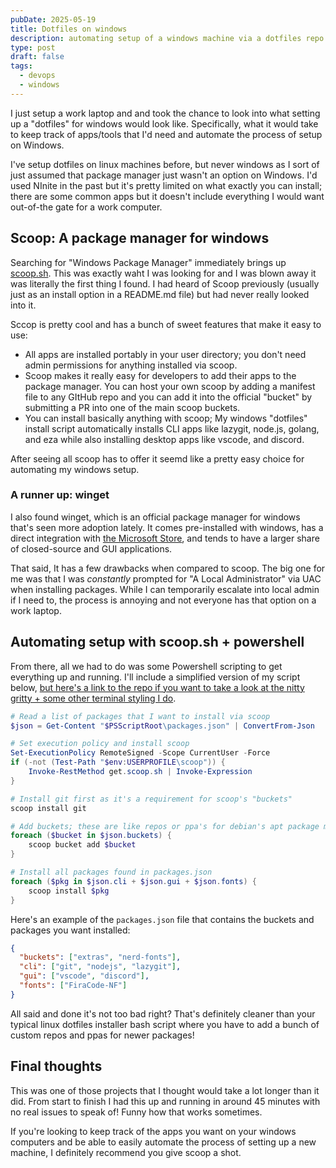```yaml
---
pubDate: 2025-05-19
title: Dotfiles on windows
description: automating setup of a windows machine via a dotfiles repo
type: post
draft: false
tags:
  - devops
  - windows
---
```

I just setup a work laptop and and took the chance to look into what setting up a "dotfiles" for windows would look like. Specifically, what it would take to keep track of apps/tools that I'd need and automate the process of setup on Windows.

I've setup dotfiles on linux machines before, but never windows as I sort of just assumed that package manager just wasn't an option on Windows. I'd used NInite in the past but it's pretty limited on what exactly you can install; there are some common apps but it doesn't include everything I would want out-of-the gate for a work computer.&#x20;

## Scoop: A package manager for windows&#x20;

Searching for "Windows Package Manager" immediately brings up [scoop.sh](https://scoop.sh). This was exactly waht I was looking for and I was blown away it was literally the first thing I found. I had heard of Scoop previously (usually just as an install option in a README.md file) but had never really looked into it. &#x20;

Sccop is pretty cool and has a bunch of sweet features that make it easy to use:&#x20;

* All apps are installed portably in your user directory; you don't need admin permissions for anything installed via scoop.&#x20;
* Scoop makes it really easy for developers to add their apps to the package manager. You can host your own scoop by adding a manifest file to any GItHub repo and you can add it into the official "bucket" by submitting a PR into one of the main scoop buckets.&#x20;
* You can install basically anything with scoop; My windows "dotfiles" install script automatically installs CLI apps like lazygit, node.js, golang, and eza while also installing desktop apps like vscode, and discord.    &#x20;

After seeing all scoop has to offer it seemd like a pretty easy choice for automating my windows setup. &#x20;

### A runner up: winget

I also found winget, which is an official package manager for windows that's seen more adoption lately. It comes pre-installed with windows, has a direct integration with [the Microsoft Store](https://apps.microsoft.com), and tends to have a larger share of closed-source and GUI applications.  &#x20;

That said, It has a few drawbacks when compared to scoop. The big one for me was that I was *constantly* prompted for "A Local Administrator" via UAC when installing packages. While I can temporarily escalate into local admin if I need to, the process is annoying and not everyone has that option on a work laptop.

## Automating setup with scoop.sh + powershell

From there, all we had to do was some Powershell scripting to get everything up and running. I'll include a simplified version of my script below, [but here's a link to the repo if you want to take a look at the nitty gritty + some other terminal styling I do](https://github.com/MykalMachon/dotfiles/tree/main/windows).&#x20;

```powershell
# Read a list of packages that I want to install via scoop
$json = Get-Content "$PSScriptRoot\packages.json" | ConvertFrom-Json

# Set execution policy and install scoop
Set-ExecutionPolicy RemoteSigned -Scope CurrentUser -Force
if (-not (Test-Path "$env:USERPROFILE\scoop")) {
    Invoke-RestMethod get.scoop.sh | Invoke-Expression
}

# Install git first as it's a requirement for scoop's "buckets"
scoop install git

# Add buckets; these are like repos or ppa's for debian's apt package manager
foreach ($bucket in $json.buckets) {
    scoop bucket add $bucket
}

# Install all packages found in packages.json 
foreach ($pkg in $json.cli + $json.gui + $json.fonts) {
    scoop install $pkg
}
```

Here's an example of the `packages.json` file that contains the buckets and packages you want installed:&#x20;

```json
{
  "buckets": ["extras", "nerd-fonts"],
  "cli": ["git", "nodejs", "lazygit"],
  "gui": ["vscode", "discord"],
  "fonts": ["FiraCode-NF"]
}  
```

All said and done it's not too bad right? That's definitely cleaner than your typical linux dotfiles installer bash script where you have to add a bunch of custom repos and ppas for newer packages!&#x20;

## Final thoughts&#x20;

This was one of those projects that I thought would take a lot longer than it did. From start to finish I had this up and running in around 45 minutes with no real issues to speak of! Funny how that works sometimes.

If you're looking to keep track of the apps you want on your windows computers and be able to easily automate the process of setting up a new machine, I definitely recommend you give scoop a shot.  &#x20;
